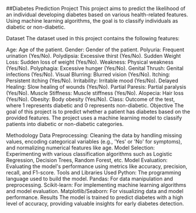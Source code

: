 ##Diabetes Prediction Project
This project aims to predict the likelihood of an individual developing diabetes based on various health-related features. Using machine learning algorithms, the goal is to classify individuals as diabetic or non-diabetic.

Dataset
The dataset used in this project contains the following features:

Age: Age of the patient.
Gender: Gender of the patient.
Polyuria: Frequent urination (Yes/No).
Polydipsia: Excessive thirst (Yes/No).
Sudden Weight Loss: Sudden loss of weight (Yes/No).
Weakness: Physical weakness (Yes/No).
Polyphagia: Excessive hunger (Yes/No).
Genital Thrush: Genital infections (Yes/No).
Visual Blurring: Blurred vision (Yes/No).
Itching: Persistent itching (Yes/No).
Irritability: Irritable mood (Yes/No).
Delayed Healing: Slow healing of wounds (Yes/No).
Partial Paresis: Partial paralysis (Yes/No).
Muscle Stiffness: Muscle stiffness (Yes/No).
Alopecia: Hair loss (Yes/No).
Obesity: Body obesity (Yes/No).
Class: Outcome of the test, where 1 represents diabetic and 0 represents non-diabetic.
Objective
The goal of this project is to predict whether a patient has diabetes based on the provided features. The project uses a machine learning model to classify patients into diabetic or non-diabetic categories.

Methodology
Data Preprocessing: Cleaning the data by handling missing values, encoding categorical variables (e.g., 'Yes' or 'No' for symptoms), and normalizing numerical features like age.
Model Selection: Experimenting with various classification algorithms such as Logistic Regression, Decision Trees, Random Forest, etc.
Model Evaluation: Evaluating the model's performance using metrics like accuracy, precision, recall, and F1-score.
Tools and Libraries Used
Python: The programming language used to build the model.
Pandas: For data manipulation and preprocessing.
Scikit-learn: For implementing machine learning algorithms and model evaluation.
Matplotlib/Seaborn: For visualizing data and model performance.
Results
The model is trained to predict diabetes with a high level of accuracy, providing valuable insights for early diabetes detection.

